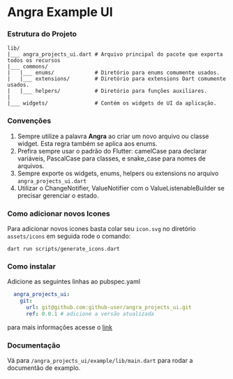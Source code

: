 # Angra Example UI



### Estrutura do Projeto

```
lib/
|___ angra_projects_ui.dart # Arquivo principal do pacote que exporta todos os recursos
|___ commons/              
|   |___ enums/             # Diretório para enums comumente usados.
|   |___ extensions/        # Diretório para extensions Dart comumente usados.
|   |___ helpers/           # Diretório para funções auxiliares.
|
|___ widgets/               # Contém os widgets de UI da aplicação.   
```

### Convenções

1. Sempre utilize a palavra **Angra** ao criar um novo arquivo ou classe widget. Esta regra também se aplica aos enums.
2. Prefira sempre usar o padrão do Flutter: camelCase para declarar variáveis, PascalCase para classes, e snake_case
   para nomes de arquivos.
3. Sempre exporte os widgets, enums, helpers ou extensions no arquivo ```angra_projects_ui.dart```
4. Utilizar o ChangeNotifier, ValueNotifier com o ValueListenableBuilder se precisar gerenciar o estado.

### Como adicionar novos Icones

Para adicionar novos  icones basta colar seu ```icon.svg``` no diretório ```assets/icons```
em seguida rode o comando: 

```shell
dart run scripts/generate_icons.dart 
```

### Como instalar

Adicione as seguintes linhas ao pubspec.yaml

```yaml
  angra_projects_ui:
    git:
      url: git@github.com:github-user/angra_projects_ui.git 
      ref: 0.0.1 # adicione a versão atualizada
```
para mais informações acesse o [link](https://docs.flutter.dev/packages-and-plugins/using-packages?gclid=CjwKCAjwp6CkBhB_EiwAlQVyxUxZd7WLxTRZkY6i-0zuOa4Wr0OIZb-PrzZWCXwX-qWbE974yf4DLBoCj9AQAvD_BwE&gclsrc=aw.ds)

### Documentação
Vá para ```/angra_projects_ui/example/lib/main.dart``` para rodar a documentão de examplo.
